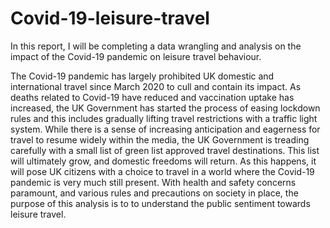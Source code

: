 # Covid-19-leisure-travel
In this report, I will be completing a data wrangling and analysis on the impact of the Covid-19 pandemic on leisure travel behaviour.

The Covid-19 pandemic has largely prohibited UK domestic and international travel since March 2020 to cull and contain its impact. As deaths related to Covid-19 have reduced and vaccination uptake has increased, the UK Government has started the process of easing lockdown rules and this includes gradually lifting travel restrictions with a traffic light system. While there is a sense of increasing anticipation and eagerness for travel to resume widely within the media, the UK Government is treading carefully with a small list of green list approved travel destinations. This list will ultimately grow, and domestic freedoms will return. As this happens, it will pose UK citizens with a choice to travel in a world where the Covid-19 pandemic is very much still present. With health and safety concerns paramount, and various rules and precautions on society in place, the purpose of this analysis is to to understand the public sentiment towards leisure travel.
